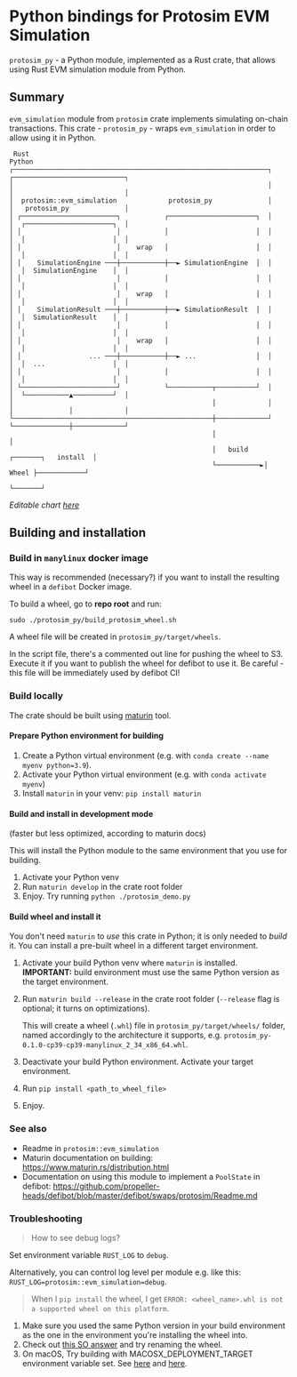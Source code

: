 # Python bindings for Protosim EVM Simulation

`protosim_py` - a Python module, implemented as a Rust crate, that allows using Rust EVM simulation module from Python.

## Summary

`evm_simulation` module from `protosim` crate implements simulating on-chain transactions. This crate - `protosim_py` - wraps `evm_simulation` in order to allow using it in Python.

```
 Rust                                                                  Python
┌────────────────────────────────────────────────────────────────┐    ┌────────────────────────────┐
│                                                                │    │                            │
│  protosim::evm_simulation             protosim_py              │    │   protosim_py              │
│ ┌────────────────────────┐           ┌──────────────────────┐  │    │  ┌──────────────────────┐  │
│ │                        │           │                      │  │    │  │                      │  │
│ │                        │    wrap   │                      │  │    │  │                      │  │
│ │    SimulationEngine ───┼───────────┼──► SimulationEngine  │  │    │  │  SimulationEngine    │  │
│ │                        │           │                      │  │    │  │                      │  │
│ │                        │    wrap   │                      │  │    │  │                      │  │
│ │    SimulationResult ───┼───────────┼──► SimulationResult  │  │    │  │  SimulationResult    │  │
│ │                        │           │                      │  │    │  │                      │  │
│ │                        │    wrap   │                      │  │    │  │                      │  │
│ │                 ... ───┼───────────┼──► ...               │  │    │  │  ...                 │  │
│ │                        │           │                      │  │    │  │                      │  │
│ └────────────────────────┘           └───────────┬──────────┘  │    │  └───────────▲──────────┘  │
│                                                  │             │    │              │             │
└──────────────────────────────────────────────────┼─────────────┘    └──────────────┼─────────────┘
                                                   │                                 │
                                                   │   build    ┌───────┐   install  │
                                                   └───────────►│ Wheel ├────────────┘
                                                                └───────┘
```
_Editable chart [here](https://asciiflow.com/#/share/eJyrVspLzE1VslIqKMovyS%2FOzI0vqFTSUcpJrEwtAopWxyhVxChZWZpY6sQoVQJZRuamQFZJakUJkBOjpBBUWlyiQDkIqCzJyM%2BLicl7NKXn0ZSGIY4mgLxEM59MAAdTE6VBDjWCgElAaZh1sBRiZZValhsPZJTmJJZk5uehqEdKRnisw6cKah1Vg28CihVUMXgCqpeoaio8CHBGDaoUToVQpzWhs3GrJNrq8qLEAlpaHQxPX6556Zl5qQpIobSHiJCEqZm2C9MoHI7DVEdGuGDlUTFc8FhNvygJSi0uzSmhSpRAjSIYJTB1o1GC02o9PT0KogSkmxjHYaobXFEyhXrVxgwUe4gxeA0RRqJ6iwhTp20izlRy2wXomnC1DLCoA1tJxRCnLiImByDFNIk%2BIcF0YDCRHi2YEYBdDSWGJ5Vm5qRAuLjaL6C2U2ZecUliTg5F1hGT0HeBXBWekZqaA9Qwh6aBS6TrZsQo1SrVAgD%2BnnnV)_

## Building and installation

### Build in `manylinux` docker image

This way is recommended (necessary?) if you want to install the resulting wheel in a `defibot` Docker image.

To build a wheel, go to **repo root** and run:
```shell
sudo ./protosim_py/build_protosim_wheel.sh
```
A wheel file will be created in `protosim_py/target/wheels`. 

In the script file, there's a commented out line for pushing the wheel to S3. Execute it if you want to publish the wheel for defibot to use it. Be careful - this file will be immediately used by defibot CI!


### Build locally

The crate should be built using [maturin](https://www.maturin.rs/) tool.

#### Prepare Python environment for building

1. Create a Python virtual environment (e.g. with `conda create --name myenv python=3.9`).
2. Activate your Python virtual environment (e.g. with `conda activate myenv`)
3. Install `maturin` in your venv: `pip install maturin`

#### Build and install in development mode 
(faster but less optimized, according to maturin docs)

This will install the Python module to the same environment that you use for building.

1. Activate your Python venv
2. Run `maturin develop` in the crate root folder
3. Enjoy. Try running `python ./protosim_demo.py`

#### Build wheel and install it
You don't need `maturin` to _use_ this crate in Python; it is only needed to _build_ it. You can install a pre-built wheel in a different target environment.

1. Activate your build Python venv where `maturin` is installed.  
   **IMPORTANT:** build environment must use the same Python version as the target environment.
2. Run `maturin build --release` in the crate root folder (`--release` flag is optional; it turns on optimizations).

   This will create a wheel (`.whl`) file in `protosim_py/target/wheels/` folder, named accordingly to the architecture
   it supports, e.g. `protosim_py-0.1.0-cp39-cp39-manylinux_2_34_x86_64.whl`.

3. Deactivate your build Python environment. Activate your target environment.
4. Run `pip install <path_to_wheel_file>`
5. Enjoy.

### See also

- Readme in `protosim::evm_simulation`
- Maturin documentation on building: https://www.maturin.rs/distribution.html
- Documentation on using this module to implement a `PoolState` in
  defibot: https://github.com/propeller-heads/defibot/blob/master/defibot/swaps/protosim/Readme.md

### Troubleshooting

> How to see debug logs?

Set environment variable `RUST_LOG` to `debug`.

Alternatively, you can control log level per module e.g. like this: `RUST_LOG=protosim::evm_simulation=debug`.

> When I `pip install` the wheel, I get `ERROR: <wheel_name>.whl is not a supported wheel on this platform`.

1. Make sure you used the same Python version in your build environment as the one in the environment you're installing
   the wheel into.
2. Check
   out [this SO answer](https://stackoverflow.com/questions/65888506/error-wheel-whl-is-not-a-supported-wheel-on-this-platform/68295012#68295012)
   and try renaming the wheel.
3. On macOS, Try building with MACOSX_DEPLOYMENT_TARGET environment variable set.
   See [here](https://www.maturin.rs/environment-variables.html#other-environment-variables)
   and [here](https://www.maturin.rs/migration.html?highlight=MACOSX_DEPLOYMENT_TARGET#macos-deployment-target-version-defaults-what-rustc-supports).
